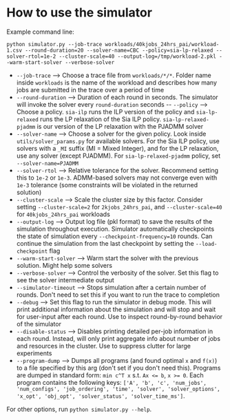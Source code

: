 # How to use the simulator
Example command line: 
```
python simulator.py --job-trace workloads/40kjobs_24hrs_pai/workload-1.csv --round-duration=20 --solver-name=CBC --policy=sia-lp-relaxed --solver-rtol=1e-2 --cluster-scale=40 --output-log=/tmp/workload-2.pkl --warm-start-solver --verbose-solver
```
- `--job-trace` --> Choose a trace file from `workloads/*/*`. Folder name inside `workloads` is the name of the workload and describes how many jobs are submitted in the trace over a period of time
- `--round-duration` --> Duration of each round in seconds. The simulator will invoke the solver every `round-duration` seconds
-- `--policy` --> Choose a policy. `sia-ilp` runs the ILP version of the policy and `sia-lp-relaxed` runs the LP relaxation of the Sia ILP policy. `sia-lp-relaxed-pjadmm` is our version of the LP relaxation with the PJADMM solver
- `--solver-name` --> Choose a solver for the given policy. Look inside `utils/solver_params.py` for available solvers. For the Sia ILP policy, use solvers with a `_MI` suffix (MI = Mixed Integer), and for the LP relaxation, use any solver (except PJADMM). For `sia-lp-relaxed-pjadmm` policy, set `--solver-name=PJADMM`
- `--solver-rtol` --> Relative tolerance for the solver. Recommend setting this to `1e-2` or `1e-3`. ADMM-based solvers may not converge even with `1e-3` tolerance (some constraints will be violated in the returned solution)
- `--cluster-scale` --> Scale the cluster size by this factor. Consider setting `--cluster-scale=2` for `2kjobs_24hrs_pai`, and `--cluster-scale=40` for `40kjobs_24hrs_pai` workloads
- `--output-log` --> Output log file (pkl format) to save the results of the simulation throughout execution. Simulator automatically checkpoints the state of simulation every `--checkpoint-frequency=10` rounds. Can continue the simulation from the last checkpoint by setting the `--load-checkpoint` flag
- `--warm-start-solver` --> Warm start the solver with the previous solution. Might help some solvers
- `--verbose-solver` --> Control the verbosity of the solver. Set this flag to see the solver intermediate output
- `--simulator-timeout` --> Stops simulation after a certain number of rounds. Don't need to set this if you want to run the trace to completion
- `--debug` --> Set this flag to run the simulator in debug mode. This will print additional information about the simulation and will stop and wait for user-input after each round. Use to inspect round-by-round behavior of the simulator
- `--disable-status` --> Disables printing detailed per-job information in each round. Instead, will only print aggregate info about number of jobs and resources in the cluster. Use to suppress clutter for large experiments
- `--program-dump` --> Dumps all programs (and found optimal `x` and `f(x)`) to a file specified by this arg (don't set if you don't need this). Programs are dumped in standard form: `min c^T x` s.t. `Ax <= b`, `x >= 0`. Each program contains the following keys: `['A', 'b', 'c', 'num_jobs', 'num_configs', 'job_ordering', 'time', 'solver', 'solver_options', 'x_opt', 'obj_opt', 'solver_status', 'solver_time_ms']`.

For other options, run `python simulator.py --help`.